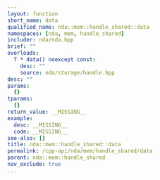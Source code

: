 ```yaml
---
layout: function
short_name: data
qualified_name: nda::mem::handle_shared::data
namespaces: [nda, mem, handle_shared]
includer: nda/nda.hpp
brief: ""
overloads:
  T * data() noexcept const:
    desc: ""
    source: nda/storage/handle.hpp
desc: ""
params:
  {}
tparams:
  {}
return_value: __MISSING__
example:
  desc: __MISSING__
  code: __MISSING__
see-also: []
title: nda::mem::handle_shared::data
permalink: /cpp-api/nda/mem/handle_shared/data
parent: nda::mem::handle_shared
nav_exclude: true
...
```



